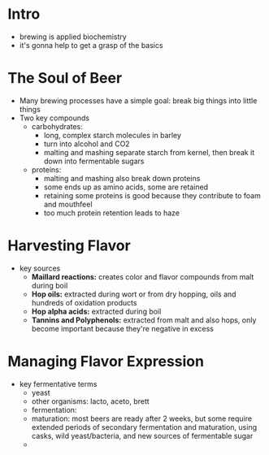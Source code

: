 # Intro

- brewing is applied biochemistry
- it's gonna help to get a grasp of the basics

# The Soul of Beer

- Many brewing processes have a simple goal: break big things into little things
- Two key compounds
	- carbohydrates:
		- long, complex starch molecules in barley
		- turn into alcohol and CO2
		- malting and mashing separate starch from kernel, then break it down into fermentable sugars
	- proteins:
		- malting and mashing also break down proteins
		- some ends up as amino acids, some are retained
		- retaining some proteins is good because they contribute to foam and mouthfeel
		- too much protein retention leads to haze

# Harvesting Flavor
- key sources
	- **Maillard reactions:** creates color and flavor compounds from malt during boil
	- **Hop oils:** extracted during wort or from dry hopping, oils and hundreds of oxidation products
	- **Hop alpha acids:** extracted during boil
	- **Tannins and Polyphenols:** extracted from malt and also hops, only become important because they're negative in excess

# Managing Flavor Expression

- key fermentative terms
	- yeast
	- other organisms: lacto, aceto, brett
	- fermentation: 
	- maturation: most beers are ready after 2 weeks, but some require extended periods of secondary fermentation and maturation, using casks, wild yeast/bacteria, and new sources of fermentable sugar
	- 